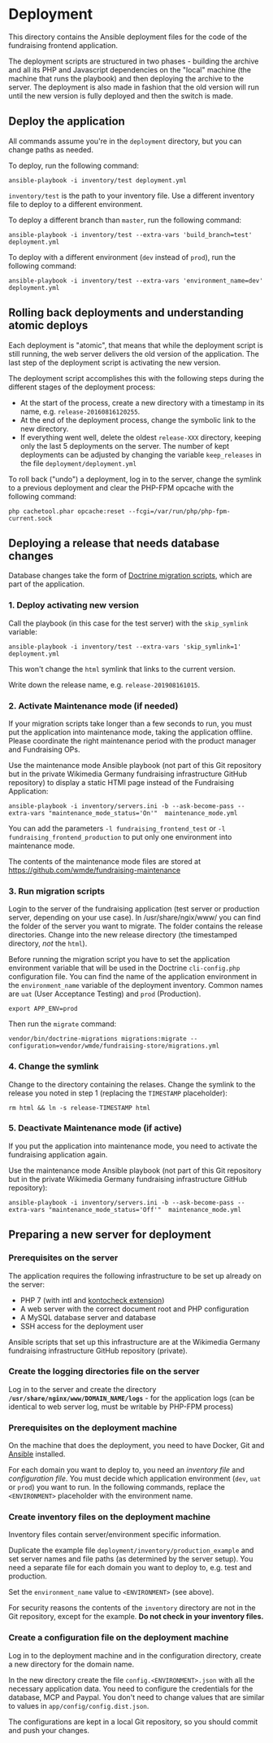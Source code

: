 # Deployment

This directory contains the Ansible deployment files for the code of the fundraising frontend application.

The deployment scripts are structured in two phases - building the archive and all its PHP and Javascript dependencies on the "local" 
machine (the machine that runs the playbook) and then deploying the archive to the server. The deployment is also made 
in fashion that the old version will run until the new version is fully deployed and then the switch is made.

## Deploy the application

All commands assume you're in the `deployment` directory, but you can change paths as needed.

To deploy, run the following command:

    ansible-playbook -i inventory/test deployment.yml

`inventory/test` is the path to your inventory file. Use a different inventory file to deploy to a different environment.

To deploy a different branch than `master`, run the following command:

    ansible-playbook -i inventory/test --extra-vars 'build_branch=test' deployment.yml
    
To deploy with a different environment (`dev` instead of `prod`), run the following command:

    ansible-playbook -i inventory/test --extra-vars 'environment_name=dev' deployment.yml

## Rolling back deployments and understanding atomic deploys
Each deployment is "atomic", that means that while the deployment script is still running, the web server delivers the old version of the application. The last step of the deployment script is activating the new version.

The deployment script accomplishes this with the following steps during the different stages of the deployment process:

 - At the start of the process, create a new directory with a timestamp in its name, e.g. `release-20160816120255`.
 - At the end of the deployment process, change the symbolic link to the new directory.
 - If everything went well, delete the oldest `release-XXX` directory, keeping only the last 5 deployments on the server. The number of kept deployments can be adjusted by changing the variable `keep_releases` in the file `deployment/deployment.yml`

To roll back ("undo") a deployment, log in to the server, change the symlink to a previous deployment and clear the PHP-FPM opcache with the following command:

    php cachetool.phar opcache:reset --fcgi=/var/run/php/php-fpm-current.sock

## Deploying a release that needs database changes

Database changes take the form of [Doctrine migration scripts](https://www.doctrine-project.org/projects/doctrine-migrations/en/2.2/reference/introduction.html), which are part of the application.

### 1. Deploy activating new version
Call the playbook (in this case for the test server) with the `skip_symlink` variable:

    ansible-playbook -i inventory/test --extra-vars 'skip_symlink=1' deployment.yml

This won't change the `html` symlink that links to the current version. 

Write down the release name, e.g. `release-201908161015`.

### 2. Activate Maintenance mode (if needed)
If your migration scripts take longer than a few seconds to run, you must put the application into maintenance mode, taking the application offline. Please coordinate the right maintenance period with the product manager and Fundraising OPs.

Use the maintenance mode Ansible playbook (not part of this Git repository but in the private Wikimedia Germany fundraising infrastructure GitHub repository) to display a static HTMl page instead of the Fundraising Application: 

    ansible-playbook -i inventory/servers.ini -b --ask-become-pass --extra-vars "maintenance_mode_status='On'"  maintenance_mode.yml

You can add the parameters `-l fundraising_frontend_test` or `-l fundraising_frontend_production` to put only one environment into maintenance mode.

The contents of the maintenance mode files are stored at https://github.com/wmde/fundraising-maintenance

### 3. Run migration scripts
Login to the server of the fundraising application (test server or production server, depending on your use case).
In /usr/share/ngix/www/ you can find the folder of the server you want to migrate. The folder contains the release directories.
Change into the new release directory (the timestamped directory, *not* the `html`).

Before running the migration script you have to set the application environment variable that will be used in the Doctrine `cli-config.php` configuration file. You can find the name of the application environment in the `environment_name` variable of the deployment inventory. Common names are `uat` (User Acceptance Testing) and `prod` (Production).

    export APP_ENV=prod

Then run the `migrate` command:

    vendor/bin/doctrine-migrations migrations:migrate --configuration=vendor/wmde/fundraising-store/migrations.yml

### 4. Change the symlink

Change to the directory containing the relases. Change the symlink to the release you noted in step 1 (replacing the `TIMESTAMP` placeholder):

    rm html && ln -s release-TIMESTAMP html

### 5. Deactivate Maintenance mode (if active)
If you put the application into maintenance mode, you need to activate the fundraising application again.

Use the maintenance mode Ansible playbook (not part of this Git repository but in the private Wikimedia Germany fundraising infrastructure GitHub repository): 

    ansible-playbook -i inventory/servers.ini -b --ask-become-pass --extra-vars "maintenance_mode_status='Off'"  maintenance_mode.yml

## Preparing a new server for deployment

### Prerequisites on the server
The application requires the following infrastructure to be set up already on the server:

- PHP 7 (with intl and [kontocheck extension](http://kontocheck.sourceforge.net/))
- A web server with the correct document root and PHP configuration
- A MySQL database server and database
- SSH access for the deployment user

Ansible scripts that set up this infrastructure are at the Wikimedia Germany fundraising infrastructure GitHub repository (private).  

### Create the logging directories file on the server

Log in to the server and create the directory **`/usr/share/nginx/www/DOMAIN_NAME/logs`** - for the application logs (can be identical to web server log, must be writable by PHP-FPM process)

### Prerequisites on the deployment machine
On the machine that does the deployment, you need to have Docker, Git and [Ansible](http://ansible.com/) installed. 

For each domain you want to deploy to, you need an *inventory file* and *configuration file*. You must decide which application environment (`dev`, `uat` or `prod`) you want to run. In the following commands, replace the `<ENVIRONMENT>` placeholder with the environment name. 

### Create inventory files on the deployment machine
Inventory files contain server/environment specific information.

Duplicate the example file `deployment/inventory/production_example` and set server names and file paths (as determined by the server setup). You need a separate file for each domain you want to deploy to, e.g. test and production.

Set the `environment_name` value to `<ENVIRONMENT>` (see above).

For security reasons the contents of the `inventory` directory are not in the Git repository, except for the example. **Do not check in your inventory files.**

### Create a configuration file on the deployment machine

Log in to the deployment machine and in the configuration directory, create a new directory for the domain name.

In the new directory create the file `config.<ENVIRONMENT>.json` with all the necessary application data. You need to configure the credentials for the database, MCP and Paypal. You don't need to change values that are similar to values in `app/config/config.dist.json`.

The configurations are kept in a local Git repository, so you should commit and push your changes.
